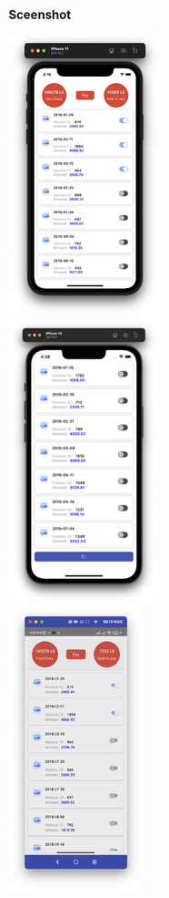 ## Sceenshot
<img src="src/screenshot/1.png" wihth="450" height="500"> <img src="src/screenshot/2.png" wihth="450" height="500"> <img src="src/screenshot/3.png" wihth="450" height="500"> 
